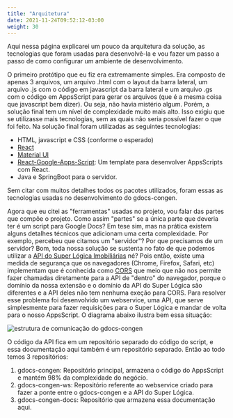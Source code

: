 ```yaml
---
title: "Arquitetura"
date: 2021-11-24T09:52:12-03:00
weight: 30
---
```


Aqui nessa página explicarei um pouco da arquitetura da solução, as tecnologias que foram usadas para desenvolvê-la e vou fazer um passo a passo de como configurar um ambiente de desenvolvimento.

O primeiro protótipo que eu fiz era extremamente simples. Era composto de apenas 3 arquivos, um arquivo .html com o layout da barra lateral, um arquivo .js com o código em javascript da barra lateral e um arquivo .gs com o código em AppsScript para gerar os arquivos (que é a mesma coisa que javascript bem dizer). Ou seja, não havia mistério algum. Porém, a solução final tem um nível de complexidade muito mais alto. Isso exigiu que se utilizasse mais tecnologias, sem as quais não seria possível fazer o que foi feito. Na solução final foram utilizadas as seguintes tecnologias:

* HTML, javascript e CSS (conforme o esperado)
* [React](https://pt-br.reactjs.org/)
* [Material UI](https://mui.com/)
* [React-Google-Apps-Script](https://github.com/enuchi/React-Google-Apps-Script): Um template para desenvolver AppsScripts com React.
* Java e SpringBoot para o servidor.

Sem citar com muitos detalhes todos os pacotes utilizados, foram essas as tecnologias usadas no desenvolvimento do gdocs-congen.

Agora que eu citei as "ferramentas" usadas no projeto, vou falar das partes que compõe o projeto. Como assim "partes" se a única parte que deveria ter é um script para Google Docs? Em tese sim, mas na prática existem alguns detalhes técnicos que adicionam uma certa complexidade. Por exemplo, percebeu que citamos um "servidor"? Por que precisamos de um servidor? Bom, toda nossa solução se sustenta no fato de que podemos utilizar a [API do Super Lógica Imobiliárias](https://superlogicaimobiliarias.docs.apiary.io/#) né? Pois então, existe uma medida de segurança que os navegadores (Chrome, Firefox, Safari, etc) implementam que é conhecida como [CORS](https://developer.mozilla.org/en-US/docs/Web/HTTP/CORS) que meio que não nos permite fazer chamadas diretamente para a API de "dentro" do navegador, porque o domínio da nossa extensão e o domínio da API do Super Lógica são diferentes e a API deles não tem nenhuma exeção para CORS. Para resolver esse problema foi desenvolvido um webservice, uma API, que serve simplesmente para fazer requisições para o Super Lógica e mandar de volta para o nosso AppsScript. O diagrama abaixo ilustra bem essa situação:

![estrutura de comunicação do gdocs-congen](/images/extension_communication_structure.png)

O código da API fica em um repositório separado do código do script, e essa documentação aqui também é um repositório separado. Então ao todo temos 3 repositórios:
1. gdocs-congen: Repositório principal, armazena o código do AppsScript e mantém 98% da complexidade do negócio.
2. gdocs-congen-ws: Repositório referente ao webservice criado para fazer a ponte entre o gdocs-congen e a API do Super Lógica.
3. gdocs-congen-docs: Repositório que armazena essa documentação aqui.